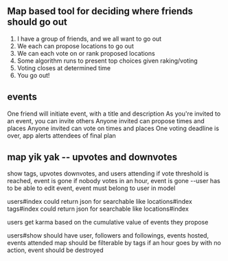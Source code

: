 ## Map based tool for deciding where friends should go out

1. I have a group of friends, and we all want to go out
2. We each can propose locations to go out
3. We can each vote on or rank proposed locations
4. Some algorithm runs to present top choices given raking/voting
5. Voting closes at determined time
6. You go out!

## events
One friend will initiate event, with a title and description
As you're invited to an event, you can invite others
Anyone invited can propose times and places
Anyone invited can vote on times and places
One voting deadline is over, app alerts attendees of final plan


## map yik yak -- upvotes and downvotes
show tags, upvotes downvotes, and users attending
if vote threshold is reached, event is gone
if nobody votes in an hour, event is gone
--user has to be able to edit event, event must belong to user in model

users#index could return json for searchable like locations#index
tags#index could return json for searchable like locations#index

users get karma based on the cumulative value of events they propose

users#show should have user, followers and followings, events hosted, events attended
map should be filterable by tags
if an hour goes by with no action, event should be destroyed
